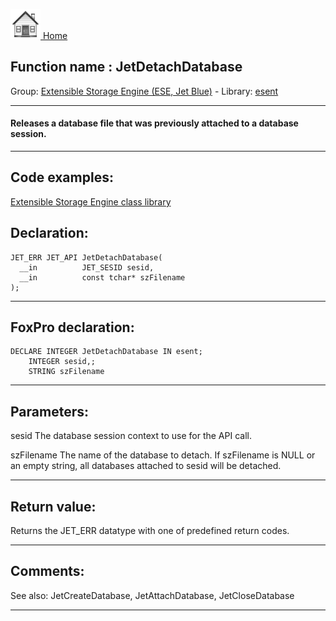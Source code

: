 [<img src="../../images/home.png"> Home ](https://github.com/VFPX/Win32API)  

## Function name : JetDetachDatabase
Group: [Extensible Storage Engine (ESE, Jet Blue)](../../functions_group.md#Extensible_Storage_Engine_(ESE,_Jet_Blue))  -  Library: [esent](../../libraries.md#esent)  
***  


#### Releases a database file that was previously attached to a database session.
***  


## Code examples:
[Extensible Storage Engine class library](../../samples/sample_532.md)  

## Declaration:
```foxpro  
JET_ERR JET_API JetDetachDatabase(
  __in          JET_SESID sesid,
  __in          const tchar* szFilename
);  
```  
***  


## FoxPro declaration:
```foxpro  
DECLARE INTEGER JetDetachDatabase IN esent;
	INTEGER sesid,;
	STRING szFilename  
```  
***  


## Parameters:
sesid 
The database session context to use for the API call.

szFilename 
The name of the database to detach. If szFilename is NULL or an empty string, all databases attached to sesid will be detached.  
***  


## Return value:
Returns the JET_ERR datatype with one of predefined return codes.  
***  


## Comments:
See also: JetCreateDatabase, JetAttachDatabase, JetCloseDatabase   
  
***  

